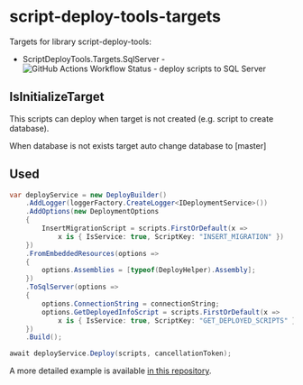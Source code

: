 # script-deploy-tools-targets
Targets for library script-deploy-tools:
- ScriptDeployTools.Targets.SqlServer - ![GitHub Actions Workflow Status](https://img.shields.io/github/actions/workflow/status/Tsaritsin/script-deploy-tools-targets/tagged.yml) - deploy scripts to SQL Server 



## IsInitializeTarget
This scripts can deploy when target is not created (e.g. script to create database).

When database is not exists target auto change database to [master]

## Used
```csharp
var deployService = new DeployBuilder()
    .AddLogger(loggerFactory.CreateLogger<IDeploymentService>())
    .AddOptions(new DeploymentOptions
    {
        InsertMigrationScript = scripts.FirstOrDefault(x =>
            x is { IsService: true, ScriptKey: "INSERT_MIGRATION" })
    })
    .FromEmbeddedResources(options =>
    {
        options.Assemblies = [typeof(DeployHelper).Assembly];
    })
    .ToSqlServer(options =>
    {
        options.ConnectionString = connectionString;
        options.GetDeployedInfoScript = scripts.FirstOrDefault(x =>
            x is { IsService: true, ScriptKey: "GET_DEPLOYED_SCRIPTS" });
    })
    .Build();

await deployService.Deploy(scripts, cancellationToken);
```
A more detailed example is available [in this repository](https://github.com/Tsaritsin/script-deploy-tools/tree/main/Samples/SqlServerDeploy).
